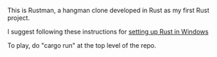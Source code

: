 This is Rustman, a hangman clone developed in Rust as my first Rust project.

I suggest following these instructions for [setting up Rust in Windows](https://learn.microsoft.com/en-us/windows/dev-environment/rust/setup)

To play, do "cargo run" at the top level of the repo.